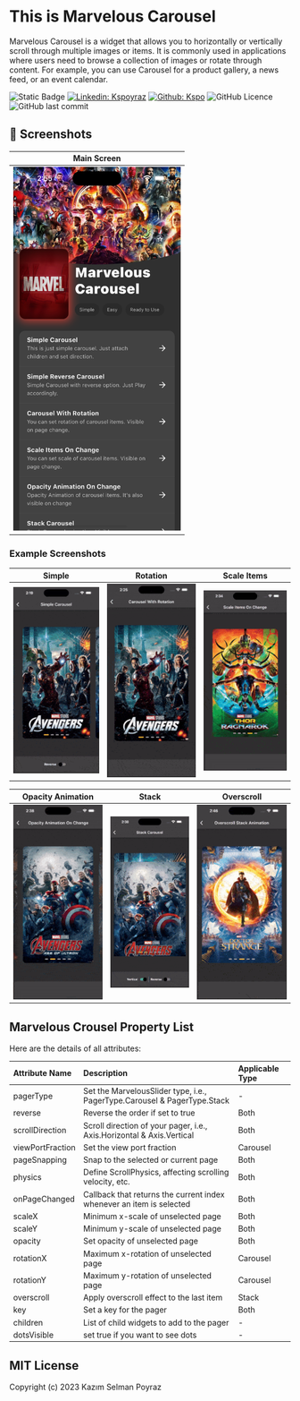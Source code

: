 # This is Marvelous Carousel

Marvelous Carousel is a widget that allows you to horizontally or vertically scroll through multiple images or items. It is commonly used in applications where users need to browse a collection of images or rotate through content. For example, you can use Carousel for a product gallery, a news feed, or an event calendar.

![Static Badge](https://img.shields.io/badge/Author-KSPoyraz-blue)
[![Linkedin: Kspoyraz](https://img.shields.io/badge/Kspoyraz-blue?logo=Linkedin&logoColor=fff)][linkedin]
[![Github: Kspo](https://img.shields.io/badge/Kspo-white?logo=Github&logoColor=000)][github]
![GitHub Licence](https://img.shields.io/github/license/kspo/apple_stocks_app_clone?label=Licence)
![GitHub last commit](https://img.shields.io/github/last-commit/kspo/apple_stocks_app_clone?label=Last+Commit)


## 📸 Screenshots
|Main Screen|
|---|
|<img src="https://raw.githubusercontent.com/kspo/marvelous_carousel/main/screenshots/main.png?token=GHSAT0AAAAAACHEDXPSPAPLZZFOTLHHZXC6ZIXNR3A" style="width:300px"/>|
 
 ### Example Screenshots
|Simple|Rotation|Scale Items|
|----|----|----|
|<img src="screenshots/simple.gif" style="width:300px"/>|<img src="screenshots/rotation.gif" style="width:300px"/>|<img src="screenshots/scale.gif" style="width:300px"/>|

|Opacity Animation|Stack|Overscroll|
|----|----|----|
|<img src="screenshots/opacity.gif" style="width:300px"/>|<img src="screenshots/stack.gif" style="width:300px"/>|<img src="screenshots/overscroll.gif" style="width:300px"/>|

## Marvelous Crousel Property List

Here are the details of all attributes:

| Attribute Name   | Description                                                           | Applicable Type |
|:-----------------|:----------------------------------------------------------------------|:----------------|
| pagerType        | Set the MarvelousSlider type, i.e., PagerType.Carousel & PagerType.Stack  | -               |
| reverse          | Reverse the order if set to true                                      | Both            |
| scrollDirection  | Scroll direction of your pager, i.e., Axis.Horizontal & Axis.Vertical | Both            |
| viewPortFraction | Set the view port fraction                                            | Carousel        |
| pageSnapping     | Snap to the selected or current page                                  | Both            |
| physics          | Define ScrollPhysics, affecting scrolling velocity, etc.              | Both            |
| onPageChanged    | Callback that returns the current index whenever an item is selected  | Both            |
| scaleX           | Minimum x-scale of unselected page                                    | Both            |
| scaleY           | Minimum y-scale of unselected page                                    | Both            |
| opacity          | Set opacity of unselected page                                        | Both            |
| rotationX        | Maximum x-rotation of unselected page                                 | Carousel        |
| rotationY        | Maximum y-rotation of unselected page                                 | Carousel        |
| overscroll       | Apply overscroll effect to the last item                              | Stack           |
| key              | Set a key for the pager                                               | Both            |
| children         | List of child widgets to add to the pager                             | -               |
| dotsVisible      | set true if you want to see dots                                      | -               |

## MIT License

Copyright (c) 2023 Kazım Selman Poyraz


[linkedin]: https://www.linkedin.com/in/kaz%C4%B1m-selman-poyraz-0048b7143/
[github]: https://github.com/kspo

[pull_down_button]: https://pub.dev/packages/pull_down_button#pulldownbuttontheme
[marqueer]: https://pub.dev/packages/marqueer
[chart_sparkline]: https://pub.dev/packages/chart_sparkline